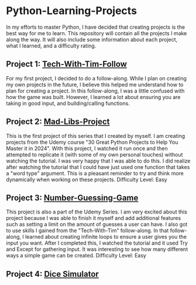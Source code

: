 # Python-Learning-Projects
In my efforts to master Python, I have decided that creating projects is the best way for me to learn. This repository will contain all the projects I make along the way. It will also include some information about each project, what I learned, and a difficulty rating.


## Project 1: [Tech-With-Tim-Follow](https://github.com/jakedomermuth/python-learning-projects/blob/main/Tech-With_Time_Follow.py)
For my first project, I decided to do a follow-along. While I plan on creating my own projects in the future, I believe this helped me understand how to plan for creating a project. In this follow-along, I was a little confused with how the game was built. However, I learned a lot about ensuring you are taking in good input, and building/calling functions. 

## Project 2: [Mad-Libs-Project](https://github.com/jakedomermuth/python-learning-projects/blob/main/Mad-Libs-Project.py)
This is the first project of this series that I created by myself. I am creating projects from the Udemy course "30 Great Python Projects to Help You Master it in 2024". With this project, I watched it run once and then attempted to replicate it (with some of my own personal touches) without watching the tutorial. I was very happy that I was able to do this. I did realize after watching the tutorial that I could have just used one function that takes a "word type" argument. This is a pleasant reminder to try and think more dynamically when working on these projects.
Difficulty Level: Easy

## Project 3: [Number-Guessing-Game](Number-Guessing-Game.py)
This project is also a part of the Udemy Series. I am very excited about this project because I was able to finish it myself and add additional features such as setting a limit on the amount of guesses a user can have. I also got to use skills I gained from the "Tech-With-Tim" follow-along. In that follow-along, I learned about creating infinite loops to ensure a user gives you the input you want. After I completed this, I watched the tutorial and it used Try and Except for gathering input. It was interesting to see how many different ways a simple game can be created. 
Difficulty Level: Easy

## Project 4: [Dice Simulator](Dice-Simulator.py)

